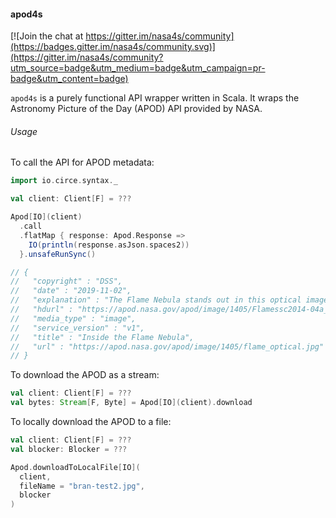 #### apod4s

[![Join the chat at https://gitter.im/nasa4s/community](https://badges.gitter.im/nasa4s/community.svg)](https://gitter.im/nasa4s/community?utm_source=badge&utm_medium=badge&utm_campaign=pr-badge&utm_content=badge)

`apod4s` is a purely functional API wrapper written in Scala. It wraps the Astronomy Picture of the Day (APOD) API provided by NASA.

###### Usage

To call the API for APOD metadata:

```scala
import io.circe.syntax._

val client: Client[F] = ???

Apod[IO](client)
  .call
  .flatMap { response: Apod.Response =>
    IO(println(response.asJson.spaces2))
  }.unsafeRunSync()

// {
//   "copyright" : "DSS",
//   "date" : "2019-11-02",
//   "explanation" : "The Flame Nebula stands out in this optical image of the dusty, crowded star forming regions toward Orion's belt, a mere 1,400 light-years away. X-ray data from the Chandra Observatory and infrared images from the Spitzer Space Telescope can take you inside the glowing gas and obscuring dust clouds though. Swiping your cursor (or clicking the image) will reveal many stars of the recently formed, embedded cluster NGC 2024, ranging in age from 200,000 years to 1.5 million years young. The X-ray/infrared composite image overlay spans about 15 light-years across the Flame's center. The X-ray/infrared data also indicate that the youngest stars are concentrated near the middle of the Flame Nebula cluster. That's the opposite of the simplest models of star formation for the stellar nursery that predict star formation begins in the denser center of a molecular cloud core. The result requires a more complex model; perhaps star formation continues longer in the center, or older stars are ejected from the center due to subcluster mergers.",
//   "hdurl" : "https://apod.nasa.gov/apod/image/1405/Flamessc2014-04a_Med.jpg",
//   "media_type" : "image",
//   "service_version" : "v1",
//   "title" : "Inside the Flame Nebula",
//   "url" : "https://apod.nasa.gov/apod/image/1405/flame_optical.jpg"
// }
```    

To download the APOD as a stream:

```scala
val client: Client[F] = ???
val bytes: Stream[F, Byte] = Apod[IO](client).download
```

To locally download the APOD to a file:

```scala
val client: Client[F] = ???
val blocker: Blocker = ???

Apod.downloadToLocalFile[IO](
  client, 
  fileName = "bran-test2.jpg", 
  blocker
)
```